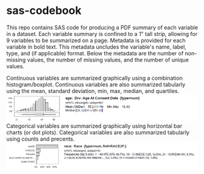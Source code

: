 # sas-codebook

This repo contains SAS code for producing a PDF summary of each variable in a dataset. Each variable summary is confined to a 1" tall strip, allowing for 9 variables to be summarized on a page. Metadata is provided for each variable in bold text. This metadata uncludes the variable's name, label, type, and (if applicable) format. Below the metadata are the number of non-missing values, the number of missing values, and the number of unique values.

Continuous variables are summarized graphically using a combination histogram/boxplot. Continuous variables are also summarized tabularly using the mean, standard deviation, min, max, median, and quartiles.
![continuous strip](https://github.com/RhoInc/sas-codebook/blob/master/Continuous.PNG)
Categorical variables are summarized graphically using horizontal bar charts (or dot plots). Categorical variables are also summarized tabularly using counts and precents. 
![categorical strip](https://github.com/RhoInc/sas-codebook/blob/master/Categorical.PNG)

